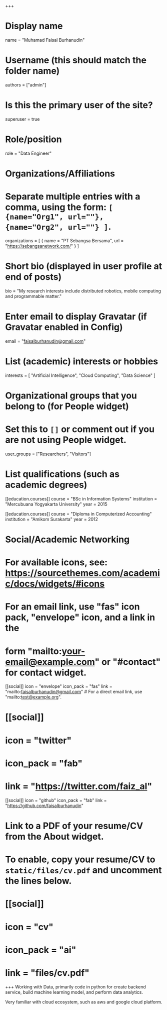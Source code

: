 +++
# Display name
name = "Muhamad Faisal Burhanudin"

# Username (this should match the folder name)
authors = ["admin"]

# Is this the primary user of the site?
superuser = true

# Role/position
role = "Data Engineer"

# Organizations/Affiliations
#   Separate multiple entries with a comma, using the form: `[ {name="Org1", url=""}, {name="Org2", url=""} ]`.
organizations = [ { name = "PT Sebangsa Bersama", url = "https://sebangsanetwork.com/" } ]

# Short bio (displayed in user profile at end of posts)
bio = "My research interests include distributed robotics, mobile computing and programmable matter."

# Enter email to display Gravatar (if Gravatar enabled in Config)
email = "faisalburhanudin@gmail.com"

# List (academic) interests or hobbies
interests = [
  "Artificial Intelligence",
  "Cloud Computing",
  "Data Science"
]

# Organizational groups that you belong to (for People widget)
#   Set this to `[]` or comment out if you are not using People widget.
user_groups = ["Researchers", "Visitors"]

# List qualifications (such as academic degrees)
[[education.courses]]
  course = "BSc in Information Systems"
  institution = "Mercubuana Yogyakarta University"
  year = 2015

[[education.courses]]
  course = "Diploma in Computerized Accounting"
  institution = "Amikom Surakarta"
  year = 2012

# Social/Academic Networking
# For available icons, see: https://sourcethemes.com/academic/docs/widgets/#icons
#   For an email link, use "fas" icon pack, "envelope" icon, and a link in the
#   form "mailto:your-email@example.com" or "#contact" for contact widget.

[[social]]
  icon = "envelope"
  icon_pack = "fas"
  link = "mailto:faisalburhanudin@gmail.com"  # For a direct email link, use "mailto:test@example.org".

# [[social]]
#  icon = "twitter"
#  icon_pack = "fab"
#  link = "https://twitter.com/faiz_al"

[[social]]
  icon = "github"
  icon_pack = "fab"
  link = "https://github.com/faisalburhanudin"

# Link to a PDF of your resume/CV from the About widget.
# To enable, copy your resume/CV to `static/files/cv.pdf` and uncomment the lines below.
# [[social]]
#   icon = "cv"
#   icon_pack = "ai"
#   link = "files/cv.pdf"

+++
Working with Data, primarily code in python for create backend service, build machine learning model, and perform data analytics.

Very familiar with cloud ecosystem, such as aws and google cloud platform.
